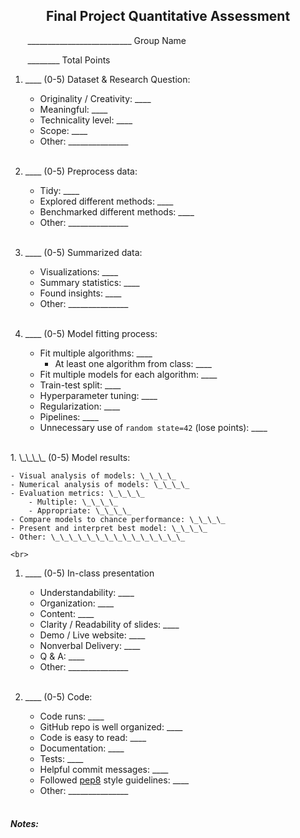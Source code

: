 <center><h2> Final Project Quantitative Assessment</h2></center>

&nbsp;&nbsp;&nbsp;&nbsp;&nbsp;&nbsp;&nbsp;\_\_\_\_\_\_\_\_\_\_\_\_\_\_\_\_\_\_\_\_\_\_\_\_\_\_ Group Name 

&nbsp;&nbsp;&nbsp;&nbsp;&nbsp;&nbsp;&nbsp;\_\_\_\_\_\_\_\_ Total Points


1. \_\_\_\_ (0-5) Dataset & Research Question:

    - Originality / Creativity: \_\_\_\_
    - Meaningful: \_\_\_\_
    - Technicality level: \_\_\_\_
    - Scope: \_\_\_\_
    - Other: \_\_\_\_\_\_\_\_\_\_\_\_\_\_\_

	<br>

1. \_\_\_\_ (0-5) Preprocess data:

    - Tidy: \_\_\_\_
    - Explored different methods: \_\_\_\_
    - Benchmarked different methods: \_\_\_\_
    - Other: \_\_\_\_\_\_\_\_\_\_\_\_\_\_\_

	<br>

1. \_\_\_\_ (0-5) Summarized data:

    - Visualizations: \_\_\_\_
    - Summary statistics: \_\_\_\_
    - Found insights: \_\_\_\_
    - Other: \_\_\_\_\_\_\_\_\_\_\_\_\_\_\_

	<br>


1. \_\_\_\_ (0-5) Model fitting process:

    - Fit multiple algorithms: \_\_\_\_
        - At least one algorithm from class: \_\_\_\_
    - Fit multiple models for each algorithm: \_\_\_\_
    - Train-test split: \_\_\_\_
    - Hyperparameter tuning: \_\_\_\_
    - Regularization: \_\_\_\_
    - Pipelines: \_\_\_\_
    - Unnecessary use of `random state=42` (lose points): \_\_\_\_
    
	<br>
<P style="page-break-before: always">
1. \_\_\_\_ (0-5) Model results:

    - Visual analysis of models: \_\_\_\_
    - Numerical analysis of models: \_\_\_\_
    - Evaluation metrics: \_\_\_\_
        - Multiple: \_\_\_\_
        - Appropriate: \_\_\_\_
    - Compare models to chance performance: \_\_\_\_
    - Present and interpret best model: \_\_\_\_ 
    - Other: \_\_\_\_\_\_\_\_\_\_\_\_\_\_\_

	<br>

1. \_\_\_\_ (0-5) In-class presentation 

    - Understandability: \_\_\_\_
    - Organization: \_\_\_\_
    - Content: \_\_\_\_
    - Clarity / Readability of slides: \_\_\_\_
    - Demo / Live website: \_\_\_\_
    - Nonverbal Delivery: \_\_\_\_
    - Q & A:  \_\_\_\_
    - Other: \_\_\_\_\_\_\_\_\_\_\_\_\_\_\_

	<br>

1. \_\_\_\_ (0-5) Code:

    - Code runs: \_\_\_\_
    - GitHub repo is well organized: \_\_\_\_
    - Code is easy to read: \_\_\_\_
    - Documentation: \_\_\_\_
    - Tests: \_\_\_\_
    - Helpful commit messages: \_\_\_\_
    - Followed [pep8](http://pep8.org/) style guidelines: \_\_\_\_
    - Other: \_\_\_\_\_\_\_\_\_\_\_\_\_\_\_
  
	<br>

##### Notes:    
